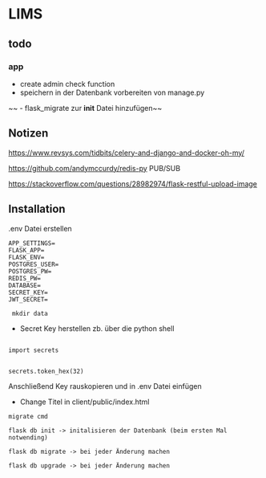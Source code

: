 # LIMS

## todo
### app
- create admin check function
- speichern in der Datenbank vorbereiten von manage.py

~~ - flask_migrate zur __init__ Datei hinzufügen~~

## Notizen

https://www.revsys.com/tidbits/celery-and-django-and-docker-oh-my/


https://github.com/andymccurdy/redis-py
PUB/SUB

https://stackoverflow.com/questions/28982974/flask-restful-upload-image


## Installation

.env Datei erstellen

```
APP_SETTINGS=
FLASK_APP=
FLASK_ENV=
POSTGRES_USER=
POSTGRES_PW=
REDIS_PW=
DATABASE=
SECRET_KEY=
JWT_SECRET=

```

<code> mkdir data </code>

- Secret Key herstellen zb. über die python shell

<code>
import secrets

secrets.token_hex(32)
</code>

Anschließend Key rauskopieren und in .env Datei einfügen

- Change Titel in client/public/index.html


```
migrate cmd

flask db init -> initalisieren der Datenbank (beim ersten Mal notwending)

flask db migrate -> bei jeder Änderung machen

flask db upgrade -> bei jeder Änderung machen
```
